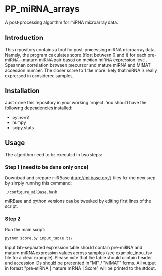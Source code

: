 # PP_miRNA_arrays
A post-processing algorithm for miRNA microarray data.

## Introduction
This repository contains a tool for post-processing miRNA microarray data. Namely, the program calculates score (float between 0 and 1) for each pre-miRNA—mature-miRNA pair based on median miRNA expression level, Spearman correlation between precursor and mature miRNA and MIMAT accession number. The closer score to 1 the more likely that miRNA is really expressed in considered samples.

## Installation
Just clone this repository in your working project. You should have the following dependencies installed:
- python3
- numpy
- scipy.stats

## Usage
The algorithm need to be executed in two steps:
### Step 1 (need to be done only once)
Download and prepare miRBase (http://mirbase.org/) files for the next step by simply running this command:
```
./configure_miRBase.bash
```
miRBase and python versions can be tweaked by editing first lines of the script.
### Step 2
Run the main script:
```
python score.py input_table.tsv
```
Input tab-separated expression table should contain pre-miRNA and mature-miRNA expression values across samples (see example_input.tsv file for a clear example). Please note that the table should contain header and accession IDs should be presented in "MI" / "MIMAT" forms.
All output in format "pre-miRNA | mature miRNA | Score" will be printed to the stdout.
